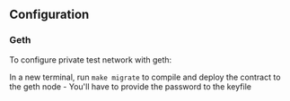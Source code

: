 ## Configuration

### Geth

To configure private test network with geth:

In a new terminal, run `make migrate` to compile and deploy the contract to the geth node
    - You'll have to provide the password to the keyfile
